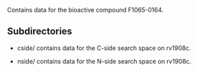 Contains data for the bioactive compound F1065-0164.

## Subdirectories

- cside/ contains data for the C-side search space on rv1908c.

- nside/ contains data for the N-side search space on rv1908c.

